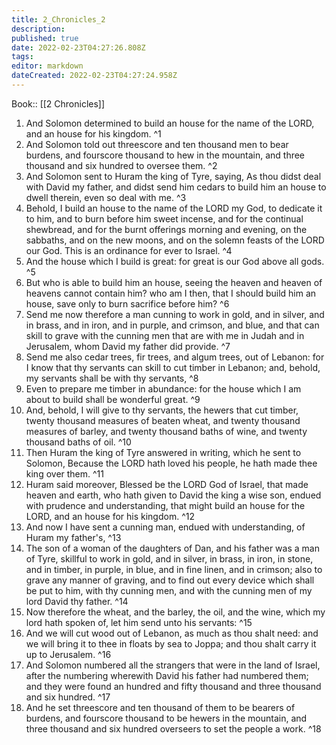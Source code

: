```yaml
---
title: 2_Chronicles_2
description: 
published: true
date: 2022-02-23T04:27:26.808Z
tags: 
editor: markdown
dateCreated: 2022-02-23T04:27:24.958Z
---
```


 Book:: [[2 Chronicles]]
 1. And Solomon determined to build an house for the name of the LORD, and an house for his kingdom. ^1
 2. And Solomon told out threescore and ten thousand men to bear burdens, and fourscore thousand to hew in the mountain, and three thousand and six hundred to oversee them. ^2
 3. And Solomon sent to Huram the king of Tyre, saying, As thou didst deal with David my father, and didst send him cedars to build him an house to dwell therein, even so deal with me. ^3
 4. Behold, I build an house to the name of the LORD my God, to dedicate it to him, and to burn before him sweet incense, and for the continual shewbread, and for the burnt offerings morning and evening, on the sabbaths, and on the new moons, and on the solemn feasts of the LORD our God. This is an ordinance for ever to Israel. ^4
 5. And the house which I build is great: for great is our God above all gods. ^5
 6. But who is able to build him an house, seeing the heaven and heaven of heavens cannot contain him? who am I then, that I should build him an house, save only to burn sacrifice before him? ^6
 7. Send me now therefore a man cunning to work in gold, and in silver, and in brass, and in iron, and in purple, and crimson, and blue, and that can skill to grave with the cunning men that are with me in Judah and in Jerusalem, whom David my father did provide. ^7
 8. Send me also cedar trees, fir trees, and algum trees, out of Lebanon: for I know that thy servants can skill to cut timber in Lebanon; and, behold, my servants shall be with thy servants, ^8
 9. Even to prepare me timber in abundance: for the house which I am about to build shall be wonderful great. ^9
 10. And, behold, I will give to thy servants, the hewers that cut timber, twenty thousand measures of beaten wheat, and twenty thousand measures of barley, and twenty thousand baths of wine, and twenty thousand baths of oil. ^10
 11. Then Huram the king of Tyre answered in writing, which he sent to Solomon, Because the LORD hath loved his people, he hath made thee king over them. ^11
 12. Huram said moreover, Blessed be the LORD God of Israel, that made heaven and earth, who hath given to David the king a wise son, endued with prudence and understanding, that might build an house for the LORD, and an house for his kingdom. ^12
 13. And now I have sent a cunning man, endued with understanding, of Huram my father's, ^13
 14. The son of a woman of the daughters of Dan, and his father was a man of Tyre, skillful to work in gold, and in silver, in brass, in iron, in stone, and in timber, in purple, in blue, and in fine linen, and in crimson; also to grave any manner of graving, and to find out every device which shall be put to him, with thy cunning men, and with the cunning men of my lord David thy father. ^14
 15. Now therefore the wheat, and the barley, the oil, and the wine, which my lord hath spoken of, let him send unto his servants: ^15
 16. And we will cut wood out of Lebanon, as much as thou shalt need: and we will bring it to thee in floats by sea to Joppa; and thou shalt carry it up to Jerusalem. ^16
 17. And Solomon numbered all the strangers that were in the land of Israel, after the numbering wherewith David his father had numbered them; and they were found an hundred and fifty thousand and three thousand and six hundred. ^17
 18. And he set threescore and ten thousand of them to be bearers of burdens, and fourscore thousand to be hewers in the mountain, and three thousand and six hundred overseers to set the people a work. ^18
